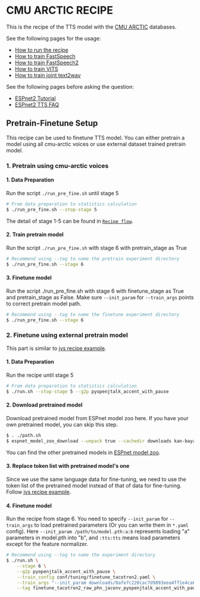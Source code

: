 # CMU ARCTIC RECIPE

This is the recipe of the TTS model with the [CMU ARCTIC](http://www.festvox.org/cmu_arctic/) databases.

See the following pages for the usage:
- [How to run the recipe](../../TEMPLATE/tts1/README.md#how-to-run)
- [How to train FastSpeech](../../TEMPLATE/tts1/README.md#fastspeech-training)
- [How to train FastSpeech2](../../TEMPLATE/tts1/README.md#fastspeech2-training)
- [How to train VITS](../../TEMPLATE/tts1/README.md#vits-training)
- [How to train joint text2wav](../../TEMPLATE/tts1/README.md#joint-text2wav-training)

See the following pages before asking the question:
- [ESPnet2 Tutorial](https://espnet.github.io/espnet/espnet2_tutorial.html)
- [ESPnet2 TTS FAQ](../../TEMPLATE/tts1/README.md#faq)

## Pretrain-Finetune Setup
This recipe can be used to finetune TTS model. You can either pretrain a model using all cmu-arctic voices or use external dataset trained pretrain model.

### 1. Pretrain using cmu-arctic voices

#### 1. Data Preparation
Run the script `./run_pre_fine.sh` until stage 5

```sh
# From data preparation to statistics calculation
$ ./run_pre_fine.sh --stop-stage 5
```
The detail of stage 1-5 can be found in [`Recipe flow`](../../TEMPLATE/tts1/README.md#recipe-flow).

#### 2. Train pretrain model
Run the script `./run_pre_fine.sh` with stage 6 with pretrain_stage as True

```sh
# Recommend using --tag to name the pretrain experiment directory
$ ./run_pre_fine.sh --stage 6
```
#### 3. Finetune model
Run the script ./run_pre_fine.sh with stage 6 with finetune_stage as True and pretrain_stage as False. Make sure `--init_param` for `--train_args` points to correct pretrain model path.

```sh
# Recommend using --tag to name the finetune experiment directory
$ ./run_pre_fine.sh --stage 6
```

### 2. Finetune using external pretrain model
This part is similar to [jvs recipe example](../../jvs/tts1/README.md).

#### 1. Data Preparation
Run the recipe until stage 5

```sh
# From data preparation to statistics calculation
$ ./run.sh --stop-stage 5 --g2p pyopenjtalk_accent_with_pause
```
#### 2. Download pretrained model
Download pretrained model from ESPnet model zoo here.
If you have your own pretrained model, you can skip this step.

```sh
$ . ./path.sh
$ espnet_model_zoo_download --unpack true --cachedir downloads kan-bayashi/ljspeech_transformer
```
You can find the other pretrained models in [ESPnet model zoo](https://github.com/espnet/espnet_model_zoo/blob/master/espnet_model_zoo/table.csv).

#### 3. Replace token list with pretrained model's one
Since we use the same language data for fine-tuning, we need to use the token list of the pretrained model instead of that of data for fine-tuning. Follow [jvs recipe example](../../jvs/tts1/README.md).

#### 4. Finetune model
Run the recipe from stage 6.
You need to specify `--init_param` for `--train_args` to load pretrained parameters (Or you can write them in `*.yaml` config).
Here `--init_param /path/to/model.pth:a:b` represents loading "a" parameters in model.pth into "b", and `:tts:tts` means load parameters except for the feature normalizer.

```sh
# Recommend using --tag to name the experiment directory
$ ./run.sh \
    --stage 6 \
    --g2p pyopenjtalk_accent_with_pause \
    --train_config conf/tuning/finetune_tacotron2.yaml \
    --train_args "--init_param downloads/0afe7c220cac7d9893eea4ff1e4ca64e/exp/tts_train_tacotron2_raw_phn_jaconv_pyopenjtalk_accent_with_pause/train.loss.ave_5best.pth:tts:tts" \
    --tag finetune_tacotron2_raw_phn_jaconv_pyopenjtalk_accent_with_pause
```
